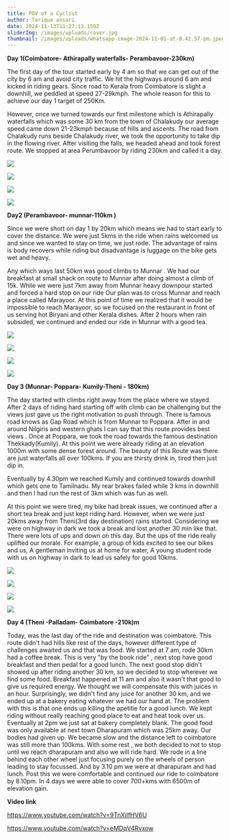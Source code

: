 ```yaml
---
title: POV of a Cyclist
author: Tarique ansari
date: 2024-11-13T11:27:13.159Z
sliderImg: /images/uploads/cover.jpg
thumbnail: /images/uploads/whatsapp-image-2024-11-01-at-8.42.57-pm.jpeg
---
```

**Day 1(Coimbatore- Athirapally waterfalls- Perambavoor-230km)**

The first day of the tour started early by 4 am so that we can get out of the city by 6 am and avoid city traffic. We hit the highways around 6 am and kicked in riding gears. Since road to Kerala from Coimbatore is slight a downhill, we peddled at speed 27-29kmph. The whole reason for this to achieve our day 1 target of 250Km.

However, once we turned towards our first milestone which is Athirapally waterfalls which was some 30 km from the town of Chalakudy our average speed came down 21-23kmph because of hills and ascents. The road from Chalakudy runs beside Chalakudy river, we took the opportunity to take dip in the flowing river. After visiting the falls, we headed ahead and took forest route. We stopped at area Perumbavoor by riding 230km and called it a day.

![](/images/uploads/img_20241103_081843.jpg)

![](/images/uploads/img_20241102_061423.jpg)

![](/images/uploads/img_20241101_065218.jpg)

![](/images/uploads/whatsapp-image-2024-11-10-at-8.23.40-pm-1-.jpeg)

**Day2 (Perambavoor- munnar-110km )**

Since we were short on day 1 by 20km which means we had to start early to cover the distance. We were just 5kms in the ride when rains welcomed us and since we wanted to stay on time, we just rode. The advantage of rains is body recovers while riding but disadvantage is luggage on the bike gets wet and heavy.

Any which ways last 50km was good climbs to Munnar . We had our breakfast at small shack on route to Munnar after doing almost a climb of 15k. While we were just 7km away from Munnar heavy downpour started and forced a hard stop on our ride Our plan was to cross Munnar and reach a place called Marayoor. At this point of time we realized that it would be impossible to reach Marayoor, so we focused on the restaurant in front of us serving hot Biryani and other Kerala dishes. After 2 hours when rain subsided, we continued and ended our ride in Munnar with a good tea. 

![](/images/uploads/whatsapp-image-2024-11-10-at-8.23.40-pm-4-.jpeg)

![](/images/uploads/whatsapp-image-2024-11-02-at-11.19.02-pm.jpeg)

![](/images/uploads/whatsapp-image-2024-11-10-at-8.23.40-pm-2-.jpeg)

![](/images/uploads/screenshot-2024-11-13-at-5.26.22 pm.png)

**Day 3 (Munnar- Poppara- Kumily-Theni - 180km)**

The day started with climbs right away from the place where we stayed. After 2 days of riding hard starting off with climb can be challenging but the views just gave us the right motivation to push through. There is famous road knows as Gap Road which is from Munnar to Poppara. After in and around Nilgiris and western ghats I can say that this route provides best views . Once at Poppara, we took the road towards the famous destination Thekkady(Kumily). At this point we were already riding at an elevation 1000m with some dense forest around. The beauty of this Route was there are just waterfalls all over 100kms. If you are thirsty drink in, tired then just dip in.

Eventually by 4.30pm we reached Kumily and continued towards downhill which gets one to Tamilnadu. My rear brakes failed while 3 kms in downhill and then I had run the rest of 3km which was fun as well.

At this point we were tired, my bike had break issues, we continued after a short tea break and just kept riding hard. However, when we were just 20kms away from Theni(3rd day destination) rains started. Considering we were on highway in dark we took a break and lost another 30 min like that. There were lots of ups and down on this day. But the ups of the ride really uplifted our morale. For example, a group of kids excited to see our bikes and us, A gentleman inviting us at home for water, A young student rode with us on highway in dark to lead us safely for good 10kms. 

![](/images/uploads/img_20241102_081742.jpg)

![](/images/uploads/img_20241101_172352.jpg)

![](/images/uploads/screenshot-2024-11-13-at-5.01.45 pm.png)

![](/images/uploads/whatsapp-image-2024-11-15-at-11.30.06-am.jpeg)

**D﻿ay 4 (Theni -Palladam- Coimbatore -210k)m**

T﻿oday, was the last day of the ride and destination was coimbatore. This route didn't had hills like rest of the days, however different type of challenges awaited us and that was food. We started at 7 am, rode 30km had a coffee break. This is very "by the book ride" , next stop have good breakfast and then pedal for a good lunch. The next good stop didn't showed up after riding another 30 km, so we decided to stop wherever we find some food. Breakfast happened at 11 am and also it wasn't that good to give us required energy. We thought we will compensate this with juices in an hour. Surprisingly, we didn't find any juice for another 30 km, and we ended up at a bakery eating whatever we had our hand at. The problem with this is that one ends up killing the apetitie for a good lunch. We kept riding without really reaching good place to eat and heat took over us. Eventually at 2pm we just sat at bakery completely blank. The good food was only available at next town Dharapuram which was 25km away. Our bodies had given up. We became slow and the distance left to coimbatore was still more than 100kms. With some rest , we both decided to not to stop until we reach dharapuram and also we will ride hard. We rode in a line behind each other wheel just focusing purely on the wheels of person leading to stay focussed. And by 3.10 pm we were at dharapuram and had lunch. Post this we were comfortable and continued our ride to coimbatore by 8.10pm. In 4 days we were able to cover 700+kms with 6500m of elevation gain.

**V﻿ideo link**

<https://www.youtube.com/watch?v=9TnXiIfHV6U>

<https://www.youtube.com/watch?v=eMDqV4Rvxow>